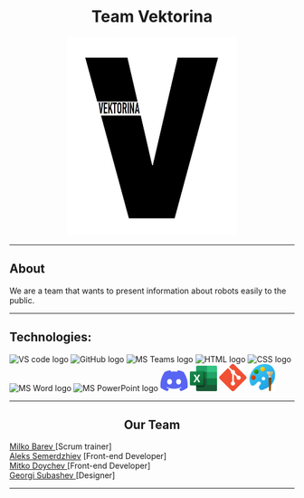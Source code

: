 <h1 align = "center">Team Vektorina</h1>
<p align="center">
<img src="images/logo.jpg" alt = "logo" width = 300px height = 350px>
</p>
<hr>
<h2> About</h2>
<p>We are a team that wants to present information about robots easily to the public.</b></p>
<hr>
<h2> Technologies: </h2>
<p>
    <img src="https://upload.wikimedia.org/wikipedia/commons/thumb/9/9a/Visual_Studio_Code_1.35_icon.svg/2048px-Visual_Studio_Code_1.35_icon.svg.png" alt="VS code logo" width=48px/>
    <img src="https://cdn-icons-png.flaticon.com/512/2111/2111612.png" alt="GitHub logo" width = "50px"/>
    <img src="https://img.icons8.com/color/344/microsoft-teams.png" alt = "MS Teams logo" width="50px" />
    <img src="https://upload.wikimedia.org/wikipedia/commons/thumb/6/61/HTML5_logo_and_wordmark.svg/640px-HTML5_logo_and_wordmark.svg.png" alt="HTML logo" width="50px" height = "50px"/>
    <img src="https://upload.wikimedia.org/wikipedia/commons/thumb/d/d5/CSS3_logo_and_wordmark.svg/120px-CSS3_logo_and_wordmark.svg.png" alt="CSS logo" width="38px" height = "50px"/>
    <img src="https://img.icons8.com/color/344/ms-word.png" alt="MS Word logo" width=48px />
    <img src="https://img.icons8.com/color/344/ms-powerpoint.png" alt="MS PowerPoint logo" width=48px />
    <img src="images/Discord.png" alt="Discord logo" width=48px />
    <img src="images/excel.png" alt="Excel logo" width=48px />
    <img src="images/Git.png" alt="Git logo" width=48px />
    <img src="images/Microsoft_Paint.png" alt="Paint logo" width=48px />
</p>
<hr>
<h2 align = "center"> Our Team</h2>
 <a href =https://github.com/MSBarev22 >Milko Barev  </a> [Scrum trainer]<br>
 <a href =https://github.com/AMSemerdzhiev22 >Aleks Semerdzhiev</a> [Front-end Developer]<br>
 <a href = https://github.com/MMDoychev22>Mitko Doychev  </a> [Front-end Developer]<br>
 <a href = https://github.com/GNSubashev22>Georgi Subashev </a> [Designer]<br>
<hr>
